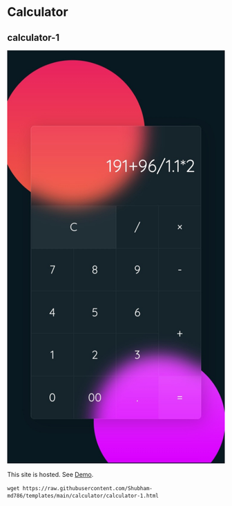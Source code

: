 # Calculator

## calculator-1

![calculator-1](./images/calculator-1.jpg)

This site is hosted. See [Demo](https://templatos.netlify.app/calculator/calculator-1).

`wget https://raw.githubusercontent.com/Shubham-md786/templates/main/calculator/calculator-1.html`

